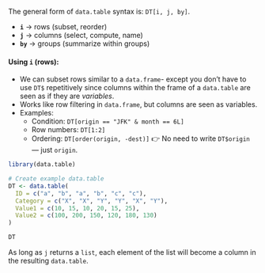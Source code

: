 The general form of `data.table` syntax is: `DT[i, j, by]`.
- **`i`** → rows (subset, reorder)
- **`j`** → columns (select, compute, name)
- **`by`** → groups (summarize within groups)

#### Using `i` (rows):

- We can subset rows similar to a `data.frame`- except you don’t have to use `DT$` repetitively since columns within the frame of a `data.table` are seen as if they are _variables_.
- Works like row filtering in `data.frame`, but columns are seen as variables.
- Examples:
    - Condition: `DT[origin == "JFK" & month == 6L]`
    - Row numbers: `DT[1:2]`
    - Ordering: `DT[order(origin, -dest)]`
👉 No need to write `DT$origin` — just `origin`.

```R
library(data.table)

# Create example data.table
DT <- data.table(
  ID = c("a", "b", "a", "b", "c", "c"),
  Category = c("X", "X", "Y", "Y", "X", "Y"),
  Value1 = c(10, 15, 10, 20, 15, 25),
  Value2 = c(100, 200, 150, 120, 180, 130)
)

DT
```



As long as `j` returns a `list`, each element of the list will become a column in the resulting `data.table`.